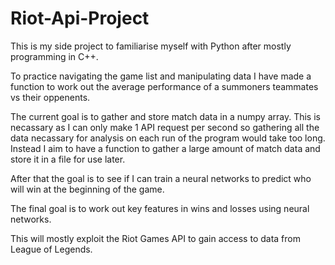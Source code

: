 # Riot-Api-Project

This is my side project to familiarise myself with Python after mostly programming in C++.

To practice navigating the game list and manipulating data I have made a function to work out the average performance of a summoners teammates vs their oppenents.

The current goal is to gather and store match data in a numpy array. This is necassary as I can only make 1 API request per second so gathering all the data necassary for analysis on each run of the program would take too long. Instead I aim to have a function to gather a large amount of match data and store it in a file for use later.

After that the goal is to see if I can train a neural networks to predict who will win at the beginning of the game. 

The final goal is to work out key features in wins and losses using neural networks.

This will mostly exploit the Riot Games API to gain access to data from League of Legends.
